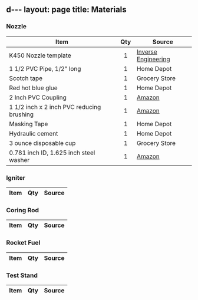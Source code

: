 d---
layout: page
title: Materials
---

### Nozzle

|Item|Qty|Source|
|--- |:---: |--- |
|K450 Nozzle template|1|[Inverse Engineering](http://www.inverseengineering.com)|
|1 1/2 PVC Pipe, 1/2" long|1| Home Depot|
|Scotch tape|1|Grocery Store|
|Red hot blue glue|1|Home Depot|
|2 Inch PVC Coupling|1|[Amazon](https://www.amazon.com/gp/product/B00MFOPJBE/ref=oh_aui_detailpage_o07_s00?ie=UTF8&psc=1)|
|1 1/2 inch x 2 inch PVC reducing brushing|1|[Amazon](https://www.amazon.com/gp/product/B008I4BVZS/ref=oh_aui_detailpage_o04_s00?ie=UTF8&psc=1)
|Masking Tape|1|Home Depot|
|Hydraulic cement|1|Home Depot|
|3 ounce disposable cup |1|Grocery Store|
| 0.781 inch ID, 1.625 inch steel washer|1|[Amazon](https://www.amazon.com/gp/product/B004K1FAVE/ref=oh_aui_detailpage_o08_s00?ie=UTF8&psc=1)|

### Igniter

|Item|Qty|Source|
|---|---|---|

### Coring Rod

|Item|Qty|Source|
|---|---|---|

### Rocket Fuel

|Item|Qty|Source|
|---|---|---|

### Test Stand

|Item|Qty|Source|
|---|---|---|
